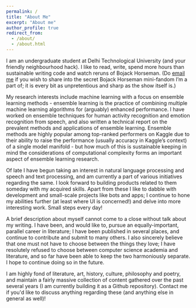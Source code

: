 ```yaml
---
permalink: /
title: "About Me"
excerpt: "About me"
author_profile: true
redirect_from: 
  - /about/
  - /about.html
---
```


I am an undergraduate student at Delhi Technological University (and your friendly neighbourhood hack). I like to read, write, spend more hours than sustainable writing code and watch reruns of Bojack Horseman. (Do [email me]("mailto:anjalibhavan98@gmail.com") if you wish to share into the secret Bojack Horseman mini-fandom I’m a part of; it is every bit as unpretentious and sharp as the show itself is.)

My research interests include machine learning with a focus on ensemble learning methods - ensemble learning is the practice of combining multiple machine learning algorithms for (arguably) enhanced performance. I have worked on ensemble techniques for human activity recognition and emotion recognition from speech, and also written a technical report on the prevalent methods and applications of ensemble learning. Ensemble methods are highly popular among top-ranked performers on Kaggle due to their ability to raise the performance (usually accuracy in Kaggle’s context) of a single model manifold - but how much of this is sustainable keeping in mind the considerations of computational complexity forms an important aspect of ensemble learning research.

Of late I have begun taking an interest in natural language processing and speech and text processing, and am currently a part of various initiatives regarding the same. I look forward to building products related to them someday with my acquired skills. Apart from these I like to dabble with development and small-scale projects like bots and apps; I continue to hone my abilities further (at least where UI is concerned!) and delve into more interesting work. Small steps every day!

A brief description about myself cannot come to a close without talk about my writing. I have been, and would like to, pursue an equally-important, parallel career in literature; I have been published in several places, and continue to contribute and submit to many others. I also sincerely believe that one must not have to choose between the things they love; I have resolutely refused to choose between computer science academia and literature, and so far have been able to keep the two harmoniously separate. I hope to continue doing so in the future.

I am highly fond of literature, art, history, culture, philosophy and poetry, and maintain a fairly massive collection of content gathered over the past several years (I am currently building it as a Github repository). Contact me if you'd like to discuss anything regarding these (and anything else in general as well)!


